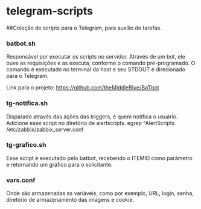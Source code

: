 # telegram-scripts

##Coleção de scripts para o Telegram, para auxílio de tarefas.

### batbot.sh
Responsável por executar os scripts no servidor. Através de um bot, ele ouve as requisições e as executa, conforme o comando pré-programado. O comando é executado no terminal do host e seu STDOUT é direcionado para o Telegram.

Link para o projeto: https://github.com/theMiddleBlue/BaTbot


### tg-notifica.sh
Disparado através das ações das triggers, é quem notifica o usuário.
Adicione esse script no diretório de alertscripts.
 egrep ^AlertScripts /etc/zabbix/zabbix_server.conf

### tg-grafico.sh
Esse script é executado pelo batbot, recebendo o ITEMID como parâmetro e retornando um gráfico para o solicitante.


### vars.conf
Onde são armazenadas as variáveis, como por exemplo, URL, login, senha, diretório de armazenamento das imagens e cookie.
